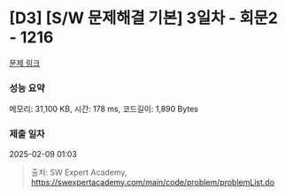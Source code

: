 # [D3] [S/W 문제해결 기본] 3일차 - 회문2 - 1216 

[문제 링크](https://swexpertacademy.com/main/code/problem/problemDetail.do?contestProbId=AV14Rq5aABUCFAYi) 

### 성능 요약

메모리: 31,100 KB, 시간: 178 ms, 코드길이: 1,890 Bytes

### 제출 일자

2025-02-09 01:03



> 출처: SW Expert Academy, https://swexpertacademy.com/main/code/problem/problemList.do